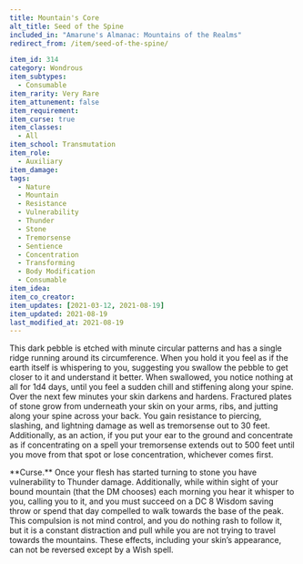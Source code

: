 ```yaml
---
title: Mountain's Core
alt_title: Seed of the Spine
included_in: "Amarune's Almanac: Mountains of the Realms"
redirect_from: /item/seed-of-the-spine/

item_id: 314
category: Wondrous
item_subtypes: 
  - Consumable
item_rarity: Very Rare
item_attunement: false
item_requirement: 
item_curse: true
item_classes: 
  - All
item_school: Transmutation
item_role: 
  - Auxiliary
item_damage: 
tags:
  - Nature
  - Mountain
  - Resistance
  - Vulnerability
  - Thunder
  - Stone
  - Tremorsense
  - Sentience
  - Concentration
  - Transforming
  - Body Modification
  - Consumable
item_idea: 
item_co_creator: 
item_updates: [2021-03-12, 2021-08-19]
item_updated: 2021-08-19
last_modified_at: 2021-08-19
---
```


This dark pebble is etched with minute circular patterns and has a single ridge running around its circumference. When you hold it you feel as if the earth itself is whispering to you, suggesting you swallow the pebble to get closer to it and understand it better. 
When swallowed, you notice nothing at all for 1d4 days, until you feel a sudden chill and stiffening along your spine. Over the next few minutes your skin darkens and hardens. Fractured plates of stone grow from underneath your skin on your arms, ribs, and jutting along your spine across your back. You gain resistance to piercing, slashing, and lightning damage as well as tremorsense out to 30 feet. Additionally, as an action, if you put your ear to the ground and concentrate as if concentrating on a spell your tremorsense extends out to 500 feet until you move from that spot or lose concentration, whichever comes first.  

<div class="curse">
**Curse.** Once your flesh has started turning to stone you have vulnerability to Thunder damage. Additionally, while within sight of your bound mountain (that the DM chooses) each morning you hear it whisper to you, calling you to it, and you must succeed on a DC 8 Wisdom saving throw or spend that day compelled to walk towards the base of the peak. This compulsion is not mind control, and you do nothing rash to follow it, but it is a constant distraction and pull while you are not trying to travel towards the mountains. These effects, including your skin’s appearance, can not be reversed except by a <magic-spell>Wish</magic-spell> spell.
</div>
